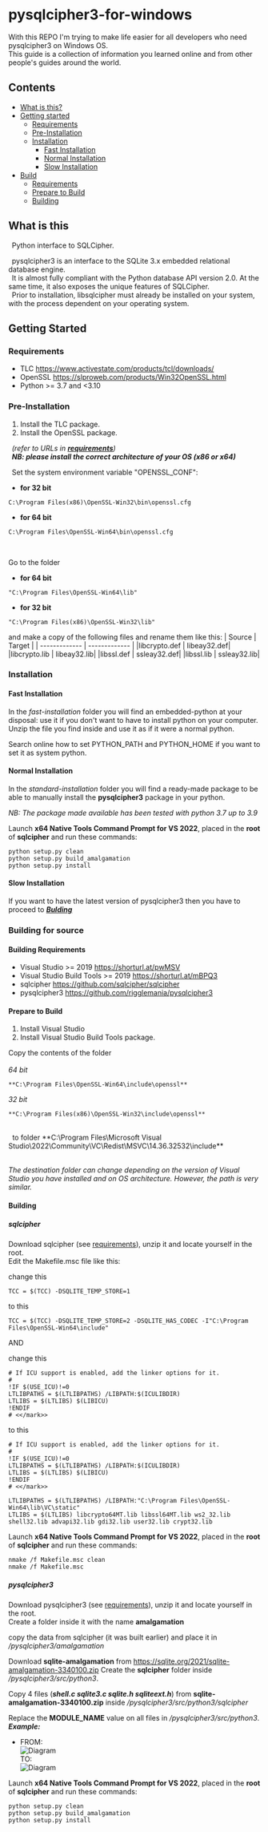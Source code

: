 # pysqlcipher3-for-windows
With this REPO I'm trying to make life easier for all developers who need pysqlcipher3 on Windows OS.<br>
This guide is a collection of information you learned online and from other people's guides around the world.

## Contents

*   [What is this?](#what-is-this)
*   [Getting started](#getting-started)
    *   [Requirements](#requirements)
    *   [Pre-Installation](#pre-installation)
    *   [Installation](#installation)
          *  [Fast Installation](#fast-installation)
          *  [Normal Installation](#normal-installation)
          *  [Slow Installation](#slow-installation)
 *   [Build](#building-for-source)
     *   [Requirements](#building-requirements)
     *   [Prepare to Build](#prepare-to-build)
     *   [Building](#building)


## What is this
&ensp;Python interface to SQLCipher.

&ensp;pysqlcipher3 is an interface to the SQLite 3.x embedded relational database engine.<br>
&ensp;It is almost fully compliant with the Python database API version 2.0. At the same time, it also exposes the unique features of SQLCipher. <br>
&ensp;Prior to installation, libsqlcipher must already be installed on your system, with the process dependent on your operating system.

## Getting Started

### Requirements
* TLC https://www.activestate.com/products/tcl/downloads/
* OpenSSL https://slproweb.com/products/Win32OpenSSL.html
* Python >= 3.7 and <3.10

### Pre-Installation
   1. Install the TLC package.<br>
   2. Install the OpenSSL package.<br>
   
&ensp;_(refer to URLs in ***[requirements](#requirements)***)_<br>
&ensp;***NB: please install the correct architecture of your OS (x86 or x64)***

&ensp;Set the system environment variable "OPENSSL_CONF": <br>
   * __for 32 bit__
   ```
   C:\Program Files(x86)\OpenSSL-Win32\bin\openssl.cfg
   ```
   * __for 64 bit__
   ```
   C:\Program Files\OpenSSL-Win64\bin\openssl.cfg
   ```
<br>

Go to the folder <br> 
* __for 64 bit__
```
"C:\Program Files\OpenSSL-Win64\lib"
```
* __for 32 bit__
```
"C:\Program Files(x86)\OpenSSL-Win32\lib"
```

and make a copy of the following files and rename them like this:
| Source  | Target |
| ------------- | ------------- |
|libcrypto.def | libeay32.def|
|libcrypto.lib | libeay32.lib|
|libssl.def | ssleay32.def|
|libssl.lib | ssleay32.lib|

### Installation
#### Fast Installation
In the _fast-installation_ folder you will find an embedded-python at your disposal: use it if you don't want to have to install python on your computer.<br>
Unzip the file you find inside and use it as if it were a normal python.<br>

Search online how to set PYTHON_PATH and PYTHON_HOME if you want to set it as system python.<br>

#### Normal Installation
In the _standard-installation_ folder you will find a ready-made package to be able to manually install the **pysqlcipher3** package in your python.

_NB: The package made available has been tested with python 3.7 up to 3.9_

Launch **x64 Native Tools Command Prompt for VS 2022**, placed in the **root** of **sqlcipher** and run these commands:
```
python setup.py clean  
python setup.py build_amalgamation
python setup.py install  
```

#### Slow Installation
If you want to have the latest version of pysqlcipher3 then you have to proceed to ***[Bulding](#building-for-source)***

### Building for source
#### Building Requirements
   * Visual Studio >= 2019 https://shorturl.at/pwMSV
   * Visual Studio Build Tools >= 2019 https://shorturl.at/mBPQ3
   *  sqlcipher https://github.com/sqlcipher/sqlcipher
   *  pysqlcipher3 https://github.com/rigglemania/pysqlcipher3

     
#### Prepare to Build
   1. Install Visual Studio<br>
   2. Install Visual Studio Build Tools package.<br>

Copy the contents of the folder <br><br>
_64 bit_  <br>
```
**C:\Program Files\OpenSSL-Win64\include\openssl**
```
_32 bit_ <br>
```
**C:\Program Files(x86)\OpenSSL-Win32\include\openssl**
```

<br>
&nbsp; to folder **C:\Program Files\Microsoft Visual Studio\2022\Community\VC\Redist\MSVC\14.36.32532\include** <br><br>

_The destination folder can change depending on the version of Visual Studio you have installed and on OS architecture. However, the path is very similar._

#### Building
##### **sqlcipher**
Download sqlcipher (see [requirements](#requirements)), unzip it and locate yourself in the root.<br>
Edit the Makefile.msc file like this:

change this
```
TCC = $(TCC) -DSQLITE_TEMP_STORE=1
```
to this
```
TCC = $(TCC) -DSQLITE_TEMP_STORE=2 -DSQLITE_HAS_CODEC -I"C:\Program Files\OpenSSL-Win64\include"
```

AND

change this
```
# If ICU support is enabled, add the linker options for it.
#
!IF $(USE_ICU)!=0
LTLIBPATHS = $(LTLIBPATHS) /LIBPATH:$(ICULIBDIR)
LTLIBS = $(LTLIBS) $(LIBICU)
!ENDIF
# <</mark>>
```
to this 
```
# If ICU support is enabled, add the linker options for it.
#
!IF $(USE_ICU)!=0
LTLIBPATHS = $(LTLIBPATHS) /LIBPATH:$(ICULIBDIR)
LTLIBS = $(LTLIBS) $(LIBICU)
!ENDIF
# <</mark>>

LTLIBPATHS = $(LTLIBPATHS) /LIBPATH:"C:\Program Files\OpenSSL-Win64\lib\VC\static"
LTLIBS = $(LTLIBS) libcrypto64MT.lib libssl64MT.lib ws2_32.lib shell32.lib advapi32.lib gdi32.lib user32.lib crypt32.lib
```

Launch **x64 Native Tools Command Prompt for VS 2022**, placed in the **root** of **sqlcipher** and run these commands:
```
nmake /f Makefile.msc clean
nmake /f Makefile.msc
```

##### **pysqlcipher3**

Download pysqlcipher3 (see [requirements](#requirements)), unzip it and locate yourself in the root.<br>
Create a folder inside it with the name **amalgamation**

copy the data from sqlcipher (it was built earlier) and place it in _/pysqlcipher3/amalgamation_

Download **sqlite-amalgamation** from https://sqlite.org/2021/sqlite-amalgamation-3340100.zip
Create the **sqlcipher** folder inside _/pysqlcipher3/src/python3_.

Copy 4 files (***shell.c sqlite3.c sqlite.h sqliteext.h***) from **sqlite-amalgamation-3340100.zip** inside _/pysqlcipher3/src/python3/sqlcipher_

Replace the **MODULE_NAME** value on all files in _/pysqlcipher3/src/python3_.<br>
***Example:***<br>
* FROM:<br>
![Diagram](doc/original.png)<br>
TO:<br>
![Diagram](doc/final.png)<br>

Launch **x64 Native Tools Command Prompt for VS 2022**, placed in the **root** of **sqlcipher** and run these commands:
```
python setup.py clean  
python setup.py build_amalgamation
python setup.py install  
```
